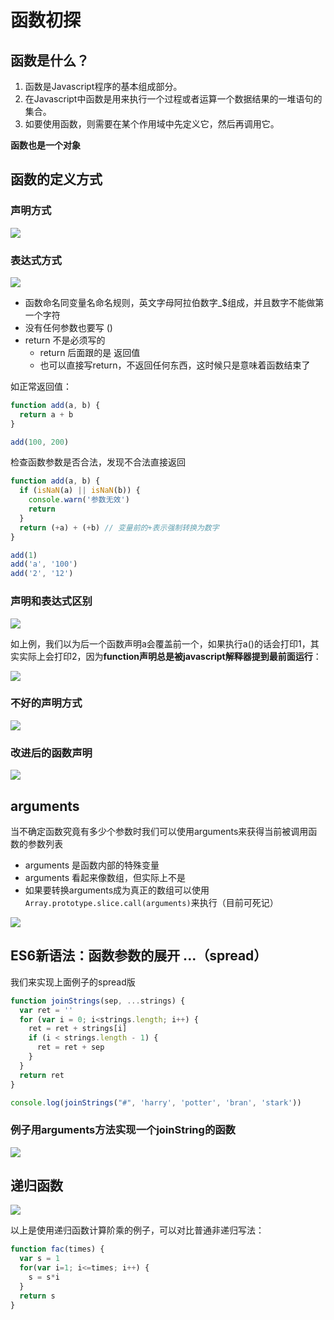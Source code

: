 # 函数初探

[structure]: https://raw.githubusercontent.com/marszhou/javascript-tutorials/master/lesson-03/demo/function-structure.png

## 函数是什么？

1. 函数是Javascript程序的基本组成部分。
2. 在Javascript中函数是用来执行一个过程或者运算一个数据结果的一堆语句的集合。
3. 如要使用函数，则需要在某个作用域中先定义它，然后再调用它。

**函数也是一个对象**

## 函数的定义方式

### 声明方式

![][structure]

### 表达式方式

![](./demo/function-expression.png?raw=true)

* 函数命名同变量名命名规则，英文字母阿拉伯数字_$组成，并且数字不能做第一个字符
* 没有任何参数也要写 ()
* return 不是必须写的
  * return 后面跟的是 返回值
  * 也可以直接写return，不返回任何东西，这时候只是意味着函数结束了

如正常返回值：

```js
function add(a, b) {
  return a + b
}

add(100, 200)

```
检查函数参数是否合法，发现不合法直接返回

```js
function add(a, b) {
  if (isNaN(a) || isNaN(b)) {
    console.warn('参数无效')
    return
  }
  return (+a) + (+b) // 变量前的+表示强制转换为数字
}

add(1)
add('a', '100')
add('2', '12')
```


### 声明和表达式区别

![](./demo/function-comp.png?raw=true)

如上例，我们以为后一个函数声明a会覆盖前一个，如果执行a()的话会打印1，其实实际上会打印2，因为**function声明总是被javascript解释器提到最前面运行**：

![](./demo/function-comp2.png?raw=true)

### 不好的声明方式

![](./demo/call4.png?raw=true)

### 改进后的函数声明

![](./demo/call5.png?raw=true)

## arguments

当不确定函数究竟有多少个参数时我们可以使用arguments来获得当前被调用函数的参数列表

* arguments 是函数内部的特殊变量
* arguments 看起来像数组，但实际上不是
* 如果要转换arguments成为真正的数组可以使用 ```Array.prototype.slice.call(arguments)```来执行（目前可死记）

![](./demo/arguments.png?raw=true)

## ES6新语法：函数参数的展开 ...（spread）

我们来实现上面例子的spread版

```js
function joinStrings(sep, ...strings) {
  var ret = ''
  for (var i = 0; i<strings.length; i++) {
    ret = ret + strings[i]
    if (i < strings.length - 1) {
      ret = ret + sep
    }
  }
  return ret
}

console.log(joinStrings("#", 'harry', 'potter', 'bran', 'stark'))

```


### 例子用arguments方法实现一个joinString的函数

![](./demo/arguments2.png?raw=true)


## 递归函数

![](./demo/func3.png?raw=true)

以上是使用递归函数计算阶乘的例子，可以对比普通非递归写法：

```js
function fac(times) {
  var s = 1
  for(var i=1; i<=times; i++) {
    s = s*i
  }
  return s
}
```